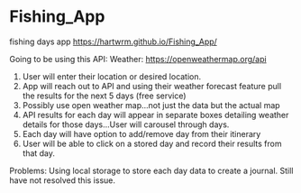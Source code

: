 # Fishing_App
fishing days app
https://hartwrm.github.io/Fishing_App/

Going to be using this API:
Weather: https://openweathermap.org/api

1. User will enter their location or desired location.
2. App will reach out to API and using their weather forecast feature pull the results for the next 5 days (free service)
3. Possibly use open weather map...not just the data but the actual map
4. API results for each day will appear in separate boxes detailing weather details for those days...User will carousel through days.
5. Each day will have option to add/remove day from their itinerary
6. User will be able to click on a stored day and record their results from that day.


Problems:
Using local storage to store each day data to create a journal.  Still have not resolved this issue.
